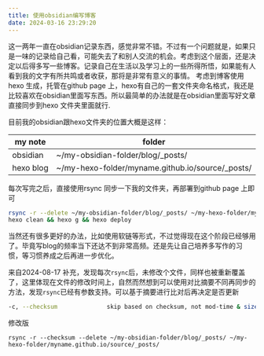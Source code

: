 ```yaml
---
title: 使用obsidian编写博客
date: 2024-03-16 23:29:20
---
```


这一两年一直在obsidian记录东西，感觉非常不错。不过有一个问题就是，如果只是一味的记录给自己看，可能失去了和别人交流的机会。考虑到这个层面，还是决定以后得多写一些博客。记录自己在生活以及学习上的一些所得所悟，如果能有人看到我的文字有所共鸣或者收获，那将是非常有意义的事情。
考虑到博客使用hexo 生成，托管在github page 上，hexo有自己的一套文件夹命名格式，我还是比较喜欢在obsidian里面写东西。所以最简单的办法就是在obsidian里面写好文章直接同步到hexo 文件夹里面就行.

目前我的obsidian跟hexo文件夹的位置大概是这样：

| my note   | folder                                           |
| --------- | ------------------------------------------------ |
| obsidian  | ~/my-obsidian-folder/blog/_posts/                |
| hexo blog | ~/my-hexo-folder/myname.github.io/source/_posts/ |

每次写完之后，直接使用rsync 同步一下我的文件夹，再部署到github page 上即可
```sh
rsync -r --delete ~/my-obsidian-folder/blog/_posts/ ~/my-hexo-folder/myname.github.io/source/_posts/
hexo clean && hexo g && hexo deploy
```

当然还有很多更好的办法，比如使用软链等形式，不过觉得现在这个阶段已经够用了。毕竟写blog的频率当下还达不到非常高频。还是先让自己培养多写作的习惯，等习惯养成之后再进一步优化。

来自2024-08-17 补充，发现每次`rsync`后，未修改个文件，同样也被重新覆盖了，这里体现在文件的修改时间上，自然而然想到可以使用对比摘要不同再同步的方法，发现`rsync`已经有参数支持。可以基于摘要进行比对后再决定是否更新
```sh
-c, --checksum              skip based on checksum, not mod-time & size
```

修改版
```
rsync -r --checksum --delete ~/my-obsidian-folder/blog/_posts/ ~/my-hexo-folder/myname.github.io/source/_posts/
```